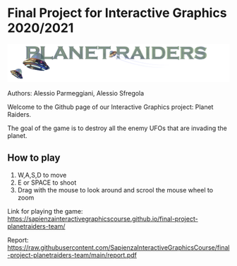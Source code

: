 # Final Project for Interactive Graphics 2020/2021

<img src="icons/logo.png" alt="alt text" width="600">

Authors: Alessio Parmeggiani, Alessio Sfregola

Welcome to the Github page of our Interactive Graphics project: Planet Raiders.

The goal of the game is to destroy all the enemy UFOs that are invading the planet.

## How to play

1. W,A,S,D to move 
2. E or SPACE to shoot
3. Drag with the mouse to look around and scrool the mouse wheel to zoom

Link for playing the game: https://sapienzainteractivegraphicscourse.github.io/final-project-planetraiders-team/

Report: https://raw.githubusercontent.com/SapienzaInteractiveGraphicsCourse/final-project-planetraiders-team/main/report.pdf

